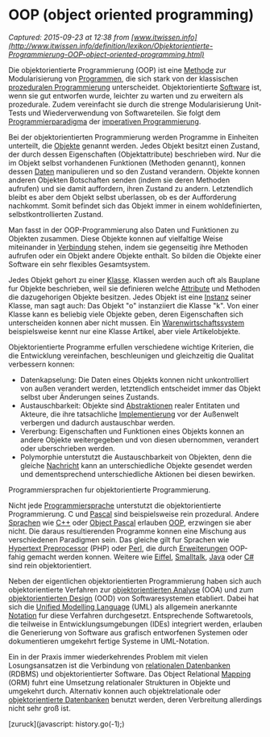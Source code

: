 # OOP (object oriented programming)

_Captured: 2015-09-23 at 12:38 from [www.itwissen.info](http://www.itwissen.info/definition/lexikon/Objektorientierte-Programmierung-OOP-object-oriented-programming.html)_

Die objektorientierte Programmierung (OOP) ist eine [Methode](http://www.itwissen.info/definition/lexikon/Methode-method.html) zur Modularisierung von [Programmen](http://www.itwissen.info/definition/lexikon/Programm-program.html), die sich stark von der klassischen [prozeduralen Programmierung](http://www.itwissen.info/definition/lexikon/Prozedurale-Programmierung-procedural-programming.html) unterscheidet. Objektorientierte [Software](http://www.itwissen.info/definition/lexikon/Software-SW-software.html) ist, wenn sie gut entworfen wurde, leichter zu warten und zu erweitern als prozedurale. Zudem vereinfacht sie durch die strenge Modularisierung Unit-Tests und Wiederverwendung von Softwareteilen. Sie folgt dem [Programmierparadigma](http://www.itwissen.info/definition/lexikon/Programmierparadigma-programming-paradigma.html) der [imperativen Programmierung](http://www.itwissen.info/definition/lexikon/Imperative-Programmierung-imperative-programming.html).

Bei der objektorientierten Programmierung werden Programme in Einheiten unterteilt, die [Objekte](http://www.itwissen.info/definition/lexikon/Objekt-O-object.html) genannt werden. Jedes Objekt besitzt einen Zustand, der durch dessen Eigenschaften (Objektattribute) beschrieben wird. Nur die im Objekt selbst vorhandenen Funktionen (Methoden genannt), konnen dessen [Daten](http://www.itwissen.info/definition/lexikon/Daten-data.html) manipulieren und so den Zustand verandern. Objekte konnen anderen Objekten Botschaften senden (indem sie deren Methoden aufrufen) und sie damit auffordern, ihren Zustand zu andern. Letztendlich bleibt es aber dem Objekt selbst uberlassen, ob es der Aufforderung nachkommt. Somit befindet sich das Objekt immer in einem wohldefinierten, selbstkontrollierten Zustand.

Man fasst in der OOP-Programmierung also Daten und Funktionen zu Objekten zusammen. Diese Objekte konnen auf vielfaltige Weise miteinander in [Verbindung](http://www.itwissen.info/definition/lexikon/Verbindung-connection.html) stehen, indem sie gegenseitig ihre Methoden aufrufen oder ein Objekt andere Objekte enthalt. So bilden die Objekte einer Software ein sehr flexibles Gesamtsystem.

Jedes Objekt gehort zu einer [Klasse](http://www.itwissen.info/definition/lexikon/Klasse-class.html). Klassen werden auch oft als Bauplane fur Objekte beschrieben, weil sie definieren welche [Attribute](http://www.itwissen.info/definition/lexikon/Attribut-attribute.html) und Methoden die dazugehorigen Objekte besitzen. Jedes Objekt ist eine [Instanz](http://www.itwissen.info/definition/lexikon/Instanz-entity.html) seiner Klasse, man sagt auch: Das Objekt "o" instanziiert die Klasse "k". Von einer Klasse kann es beliebig viele Objekte geben, deren Eigenschaften sich unterscheiden konnen aber nicht mussen. Ein [Warenwirtschaftssystem](http://www.itwissen.info/definition/lexikon/Warenwirtschaftssystem-ERP-system-WWS.html) beispielsweise kennt nur eine Klasse Artikel, aber viele Artikelobjekte.

Objektorientierte Programme erfullen verschiedene wichtige Kriterien, die die Entwicklung vereinfachen, beschleunigen und gleichzeitig die Qualitat verbessern konnen:

  * Datenkapselung: Die Daten eines Objekts konnen nicht unkontrolliert von außen verandert werden, letztendlich entscheidet immer das Objekt selbst uber Änderungen seines Zustands. 
  * Austauschbarkeit: Objekte sind [Abstraktionen](http://www.itwissen.info/definition/lexikon/Abstraktion-abstraction.html) realer Entitaten und Akteure, die ihre tatsachliche [Implementierung](http://www.itwissen.info/definition/lexikon/Implementierung-implementation.html) vor der Außenwelt verbergen und dadurch austauschbar werden. 
  * Vererbung: Eigenschaften und Funktionen eines Objekts konnen an andere Objekte weitergegeben und von diesen ubernommen, verandert oder uberschrieben werden. 
  * Polymorphie unterstutzt die Austauschbarkeit von Objekten, denn die gleiche [Nachricht](http://www.itwissen.info/definition/lexikon/message-Nachricht-MSG.html) kann an unterschiedliche Objekte gesendet werden und dementsprechend unterschiedliche Aktionen bei diesen bewirken. 

Programmiersprachen fur objektorientierte Programmierung.

Nicht jede [Programmiersprache](http://www.itwissen.info/definition/lexikon/Programmiersprache-PL-programming-language.html) unterstutzt die objektorientierte Programmierung. C und [Pascal](http://www.itwissen.info/definition/lexikon/Pascal.html) sind beispielsweise rein prozedural. Andere [Sprachen](http://www.itwissen.info/definition/lexikon/Sprache-speech.html) wie [C++](http://www.itwissen.info/definition/lexikon/C-plus-plus.html) oder [Object Pascal](http://www.itwissen.info/definition/lexikon/Object-Pascal.html) erlauben [OOP](http://www.itwissen.info/definition/lexikon/occupant-out-of-position-OOP.html), erzwingen sie aber nicht. Die daraus resultierenden Programme konnen eine Mischung aus verschiedenen Paradigmen sein. Das gleiche gilt fur Sprachen wie [Hypertext Preprocessor](http://www.itwissen.info/definition/lexikon/hypertext-preprocessor-PHP.html) (PHP) oder [Perl](http://www.itwissen.info/definition/lexikon/practical-extraction-and-report-language-PERL.html), die durch [Erweiterungen](http://www.itwissen.info/definition/lexikon/Erweiterung-expansion.html) OOP-fahig gemacht werden konnen. Weitere wie [Eiffel](http://www.itwissen.info/definition/lexikon/Eiffel.html), [Smalltalk](http://www.itwissen.info/definition/lexikon/Smalltalk.html), [Java](http://www.itwissen.info/definition/lexikon/Java.html) oder [C#](http://www.itwissen.info/definition/lexikon/C-sharp.html) sind rein objektorientiert.

Neben der eigentlichen objektorientierten Programmierung haben sich auch objektorientierte Verfahren zur [objektorientierten Analyse](http://www.itwissen.info/definition/lexikon/Objektorientierte-Analyse-OOA-object-oriented-analysis.html) (OOA) und zum [objektorientierten Design](http://www.itwissen.info/definition/lexikon/Objektorientiertes-Design-OOD-object-oriented-design.html) (OOD) von Softwaresystemen etabliert. Dabei hat sich die [Unified Modelling Language](http://www.itwissen.info/definition/lexikon/unified-modelling-language-UML.html) (UML) als allgemein anerkannte [Notation](http://www.itwissen.info/definition/lexikon/Notation-notation.html) fur diese Verfahren durchgesetzt. Entsprechende Softwaretools, die teilweise in Entwicklungsumgebungen (IDEs) integriert werden, erlauben die Generierung von Software aus grafisch entworfenen Systemen oder dokumentieren umgekehrt fertige Systeme in UML-Notation.

Ein in der Praxis immer wiederkehrendes Problem mit vielen Losungsansatzen ist die Verbindung von [relationalen Datenbanken](http://www.itwissen.info/definition/lexikon/relational-database-management-system-RDBMS-Relationales-Datenbank-Managementsystem.html) (RDBMS) und objektorientierter Software. Das Object Relational [Mapping](http://www.itwissen.info/definition/lexikon/mapping-Abbildung.html) (ORM) fuhrt eine Umsetzung relationaler Strukturen in Objekte und umgekehrt durch. Alternativ konnen auch objektrelationale oder [objektorientierte Datenbanken](http://www.itwissen.info/definition/lexikon/Objektorientierte-Datenbank-ODB-object-oriented-database.html) benutzt werden, deren Verbreitung allerdings nicht sehr groß ist.

[zuruck](javascript: history.go\(-1\);)

